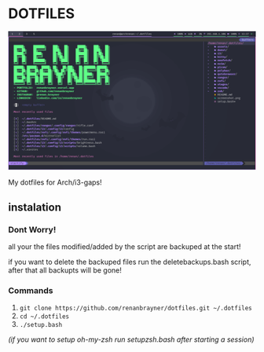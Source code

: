 # DOTFILES

![Screenshot](./screenshot.png)

My dotfiles for Arch/i3-gaps!
## instalation

### Dont Worry!
all your the files modified/added by the script are backuped at the start!

if you want to delete the backuped files run the deletebackups.bash script, after that all backupts will be gone!

### Commands

 1. `git clone https://github.com/renanbrayner/dotfiles.git ~/.dotfiles`
 2. `cd ~/.dotfiles`
 3. `./setup.bash`

*(if you want to setup oh-my-zsh run setupzsh.bash after starting a session)*

